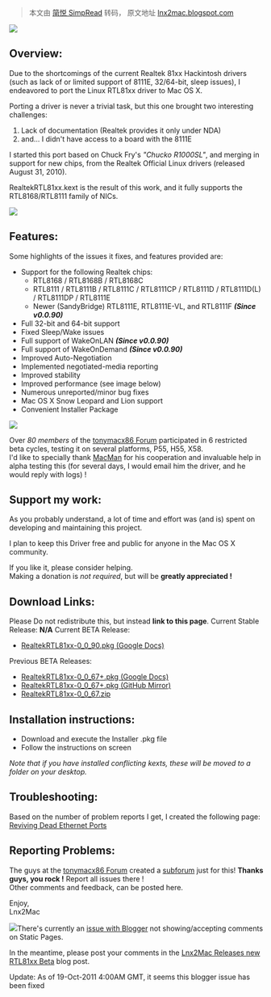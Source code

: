 > 本文由 [简悦 SimpRead](http://ksria.com/simpread/) 转码， 原文地址 [lnx2mac.blogspot.com](http://lnx2mac.blogspot.com/p/realtekrtl81xx-osx-driver.html)

![](https://lh5.googleusercontent.com/-HYwG0oBavZk/ToIDGYEdYfI/AAAAAAAAAPc/mtgAtF9ClQ4/RTL81xx-ChangesNetworking.png)

Overview:
---------

Due to the shortcomings of the current Realtek 81xx Hackintosh drivers (such as lack of or limited support of 8111E, 32/64-bit, sleep issues), I endeavored to port the Linux RTL81xx driver to Mac OS X.

Porting a driver is never a trivial task, but this one brought two interesting challenges:

1.  Lack of documentation (Realtek provides it only under NDA)
2.  and... I didn't have access to a board with the 8111E

I started this port based on Chuck Fry's _"Chucko R1000SL"_, and merging in support for new chips, from the Realtek Official Linux drivers (released August 31, 2010).

RealtekRTL81xx.kext is the result of this work, and it fully supports the RTL8168/RTL8111 family of NICs.

![](http://lh3.ggpht.com/_9g2xyiIBsNU/THhoql4Qm2I/AAAAAAAAALg/64IlyYnNd-0/RTL81xx.png)

Features:
---------

Some highlights of the issues it fixes, and features provided are:

*   Support for the following Realtek chips:
    *   RTL8168 / RTL8168B / RTL8168C
    *   RTL8111 / RTL8111B / RTL8111C / RTL8111CP / RTL8111D / RTL8111D(L) / RTL8111DP / RTL8111E
    *   Newer (SandyBridge) RTL8111E, RTL8111E-VL, and RTL8111F _**(Since v0.0.90)**_
*   Full 32-bit and 64-bit support
*   Fixed Sleep/Wake issues
*   Full support of WakeOnLAN _**(Since v0.0.90)**_
*   Full support of WakeOnDemand _**(Since v0.0.90)**_
*   Improved Auto-Negotiation
*   Implemented negotiated-media reporting
*   Improved stability
*   Improved performance (see image below)
*   Numerous unreported/minor bug fixes
*   Mac OS X Snow Leopard and Lion support
*   Convenient Installer Package

[![](http://lh5.ggpht.com/_9g2xyiIBsNU/TJeoZnWvbzI/AAAAAAAAAMA/ouaT96DNfto/s400/RTL81xx-v0_0_67-performance.png)](http://lh5.ggpht.com/_9g2xyiIBsNU/TJeoZnWvbzI/AAAAAAAAAMA/ouaT96DNfto/s1600/RTL81xx-v0_0_67-performance.png)

Over _80 members_ of the [tonymacx86 Forum](http://tonymacx86.blogspot.com/) participated in 6 restricted beta cycles, testing it on several platforms, P55, H55, X58.  
I'd like to specially thank [MacMan](http://macmanx86.blogspot.com/) for his cooperation and invaluable help in alpha testing this (for several days, I would email him the driver, and he would reply with logs) !

Support my work:
----------------

As you probably understand, a lot of time and effort was (and is) spent on developing and maintaining this project.

I plan to keep this Driver free and public for anyone in the Mac OS X community.

If you like it, please consider helping.  
Making a donation is _not required_, but will be **greatly appreciated !**

Download Links:
---------------

Please Do not redistribute this, but instead **link to this page**. Current Stable Release: **N/A** Current BETA Release:

*   [RealtekRTL81xx-0_0_90.pkg (Google Docs)](http://bit.ly/pLlD13)

Previous BETA Releases:

*   [RealtekRTL81xx-0_0_67+.pkg (Google Docs)](https://docs.google.com/uc?id=0B2RpaAfDQsmeMjBlNjAwMGQtY2I0OS00OGIzLTk0M2ItNDhiOGE1MmQwZWU4&export=download&authkey=CIaL858N&hl=en)
*   [RealtekRTL81xx-0_0_67+.pkg (GitHub Mirror)](https://github.com/downloads/Lnx2Mac/RTL81xx/RealtekRTL81xx-0_0_67+.pkg)
*   [RealtekRTL81xx-0_0_67.zip](https://docs.google.com/uc?id=0B2RpaAfDQsmeNjk0YjMwYzMtMjBiNy00ODgxLWIzODEtYzE3NDVmOWZmOTNj&export=download&authkey=CJWUw_UC&hl=en)

Installation instructions:
--------------------------

*   Download and execute the Installer .pkg file
*   Follow the instructions on screen

_Note that if you have installed conflicting kexts, these will be moved to a folder on your desktop._

Troubleshooting:
----------------

Based on the number of problem reports I get, I created the following page: [Reviving Dead Ethernet Ports](http://lnx2mac.blogspot.com/2011/03/reviving-dead-ethernet-ports.html)

Reporting Problems:
-------------------

The guys at the [tonymacx86 Forum](http://www.tonymacx86.com/) created a [subforum](http://www.tonymacx86.com/viewforum.php?f=64) just for this! **Thanks guys, you rock !** Report all issues there !  
Other comments and feedback, can be posted here.

Enjoy,  
Lnx2Mac

![](http://www.google.com/help/hc/images/logos/blogger_logo.gif)There's currently an [issue with Blogger](http://www.google.com/support/forum/p/blogger/thread?tid=56e0f315d3a8eab6&hl=en) not showing/accepting comments on Static Pages.

In the meantime, please post your comments in the [Lnx2Mac Releases new RTL81xx Beta](http://lnx2mac.blogspot.com/2011/09/lnx2mac-releases-new-rtl81xx-beta.html) blog post.

Update: As of 19-Oct-2011 4:00AM GMT, it seems this blogger issue has been fixed